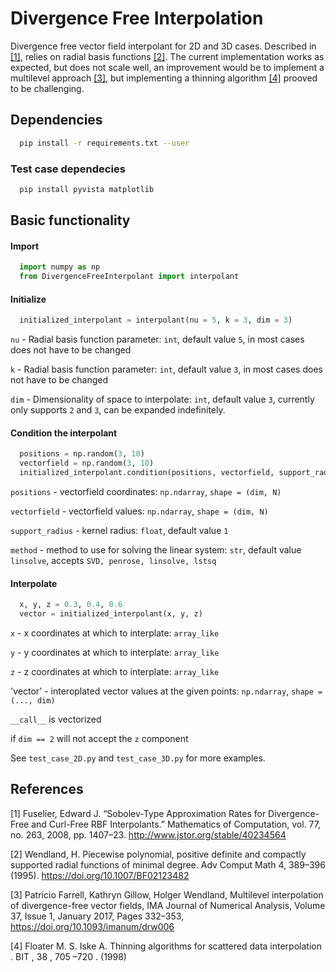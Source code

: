 
# Divergence Free Interpolation

Divergence free vector field interpolant for 2D and 3D cases. 
Described in [[1]](#1), relies on radial basis functions [[2]](#2). 
The current implementation works as expected, but does not scale well, 
an improvement would be to implement a multilevel approach [[3]](#3), 
but implementing a thinning algorithm [[4]](#4) prooved to be challenging.

## Dependencies

```bash
  pip install -r requirements.txt --user
```
### Test case dependecies
```bash
  pip install pyvista matplotlib
```
## Basic functionality

#### Import
```python
  import numpy as np
  from DivergenceFreeInterpolant import interpolant
```

#### Initialize
```python
  initialized_interpolant = interpolant(nu = 5, k = 3, dim = 3)
```
`nu` - Radial basis function parameter: `int`, default value `5`, 
in most cases does not have to be changed

`k` - Radial basis function parameter: `int`, default value `3`, 
in most cases does not have to be changed

`dim` - Dimensionality of space to interpolate: `int`, default value `3`,
currently only supports `2` and `3`, can be expanded indefinitely.

#### Condition the interpolant
```python
  positions = np.random(3, 10)
  vectorfield = np.random(3, 10)
  initialized_interpolant.condition(positions, vectorfield, support_radius = 0.2, method = 'linsolve')
```
`positions` - vectorfield coordinates: `np.ndarray`, `shape = (dim, N)`

`vectorfield` - vectorfield values: `np.ndarray`, `shape = (dim, N)`

`support_radius` - kernel radius: `float`, default value `1`

`method` - method to use for solving the linear system: `str`, default value `linsolve`,
accepts `SVD, penrose, linsolve, lstsq`

#### Interpolate
```python
  x, y, z = 0.3, 0.4, 0.6
  vector = initialized_interpolant(x, y, z)
```
`x` - x coordinates at which to interplate: `array_like`

`y` - y coordinates at which to interplate: `array_like`

`z` - z coordinates at which to interplate: `array_like`

'vector' - interoplated vector values at the given points: `np.ndarray`, `shape = (..., dim)`

`__call__` is vectorized

if `dim == 2` will not accept the `z` component

See `test_case_2D.py` and `test_case_3D.py` for more examples.
## References

<a id="1">[1]</a> Fuselier, Edward J. 
“Sobolev-Type Approximation Rates for Divergence-Free and Curl-Free RBF Interpolants.” 
Mathematics of Computation, vol. 77, no. 263, 2008, pp. 1407–23. 
http://www.jstor.org/stable/40234564

<a id="2">[2]</a> Wendland, H. 
Piecewise polynomial, positive definite and compactly supported radial functions of minimal degree. 
Adv Comput Math 4, 389–396 (1995). 
https://doi.org/10.1007/BF02123482

<a id="3">[3]</a> Patricio Farrell, Kathryn Gillow, Holger Wendland, 
Multilevel interpolation of divergence-free vector fields, 
IMA Journal of Numerical Analysis, Volume 37, Issue 1, January 2017, Pages 332–353, 
https://doi.org/10.1093/imanum/drw006

<a id="4">[4]</a> Floater M. S. Iske A. 
Thinning algorithms for scattered data interpolation . 
BIT , 38 , 705 –720 . (1998) 